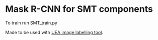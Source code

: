 # Mask R-CNN for SMT components

To train run SMT_train.py

Made to be used with [UEA image labelling tool](https://bitbucket.org/ueacomputervision/image-labelling-tool).
